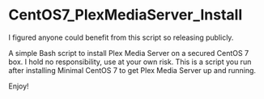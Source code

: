 # CentOS7_PlexMediaServer_Install

I figured anyone could benefit from this script so releasing publicly.

A simple Bash script to install Plex Media Server on a secured CentOS 7 box.
I hold no responsibility, use at your own risk. This is a script you run after 
installing Minimal CentOS 7 to get Plex Media Server up and running.

Enjoy!
 
